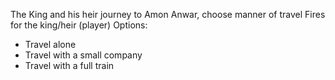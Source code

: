 The King and his heir journey to Amon Anwar, choose manner of travel
Fires for the king/heir (player)
Options:
* Travel alone
* Travel with a small company
* Travel with a full train
